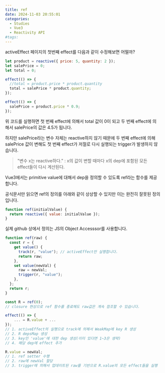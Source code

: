 ```yaml
---
title: ref
date: 2024-11-03 20:55:01
categories:
  - Studies
  - Vue3
  - Reactivity API
#tags:
---
```

activeEffect 페이지의 첫번째 effect를 다음과 같이 수정해보면 어떨까?

```js
let product = reactive({ price: 5, quantity: 2 });
let salePrice = 0;
let total = 0;

effect(() => {
  //total = product.price * product.quantity
  total = salePrice * product.quantity;
});

effect(() => {
  salePrice = product.price * 0.9;
});
```

위 코드를 실행하면 첫 번째 effect에 의해서 total 값이 0이 되고 두 번째 effect에 의해서 salePrice의 값은 4.5가 됩니다.

하지만 salePrice라는 변수 자체는 reactive하지 않기 때문에 두 번째 effect에 의해 salePrice 값이 변해도 첫 번째 effect가 저절로 다시 실행되는 trigger가 발생하지 않습니다.

> "변수 x는 reactive하다." : x의 값이 변할 때마다 x의 dep에 포함된 모든 effect들이 다시 계산된다.

Vue3에서는 primitive value에 대해서 dep을 정의할 수 있도록 ref라는 함수를 제공합니다.

공식문서만 읽으면 ref의 정의를 아래와 같이 상상할 수 있지만 이는 완전히 잘못된 정의입니다.

```js
function ref(initialValue) {
  return reactive({ value: initialValue });
}
```

실제 github 상에서 정의는 JS의 Object Accesssor를 사용합니다.

```js
function ref(raw) {
  const r = {
    get value() {
      track(r, "value"); // activeEffect만 실행합니다.
      return raw;
    },
    set value(newVal) {
      raw = newVal;
      trigger(r, "value");
    },
  };
  return r;
}

const R = ref(0);
// closure 현상으로 ref 함수를 종료해도 raw값은 계속 참조할 수 있습니다.

effect(() => {
	... = R.value + ...
});
// 1. activeEffect의 실행으로 track에 의해서 WeakMap에 key R 생성
// 2. R depsMap 생성
// 3. key인 'value'에 대한 dep 생성(이미 있다면 1~3은 생략)
// 4. 해당 dep에 effect 추가

R.value = newVal;
// 1. ref setter 수행
// 2. raw에 newVal 할당
// 3. trigger에 의해서 업데이트된 raw를 기반으로 R.value의 모든 effect들을 실행
```
